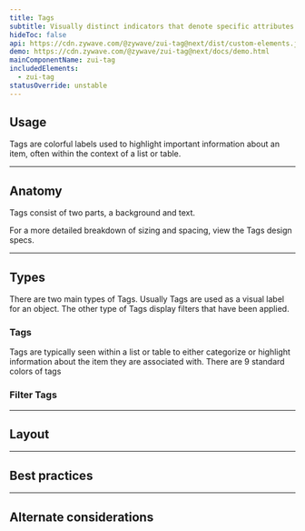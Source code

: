 ```yaml
---
title: Tags
subtitle: Visually distinct indicators that denote specific attributes or states
hideToc: false
api: https://cdn.zywave.com/@zywave/zui-tag@next/dist/custom-elements.json
demo: https://cdn.zywave.com/@zywave/zui-tag@next/docs/demo.html
mainComponentName: zui-tag
includedElements:
  - zui-tag
statusOverride: unstable
---
```

## Usage

Tags are colorful labels used to highlight important information about an item, often within the context of a list or table.

- - -

## Anatomy

Tags consist of two parts, a background and text.

F﻿or a more detailed breakdown of sizing and spacing, view the Tags design specs.

- - -

## Types

There are two main types of Tags. Usually Tags are used as a visual label for an object. The other type of Tags display filters that have been applied. 

### Tags

Tags are typically seen within a list or table to either categorize or highlight information about the item they are associated with. There are 9 standard colors of tags

### Filter Tags

- - -

## Layout

- - -

## Best practices

- - -

## Alternate considerations
